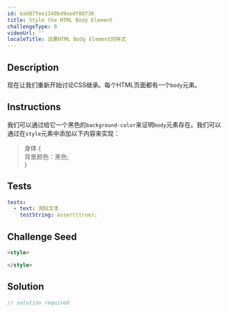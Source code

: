 ```yaml
---
id: bad87fee1348bd9aedf08736
title: Style the HTML Body Element
challengeType: 0
videoUrl: ''
localeTitle: 设置HTML Body Element的样式
---
```


## Description
<section id="description">现在让我们重新开始讨论CSS继承。每个HTML页面都有一个<code>body</code>元素。 </section>

## Instructions
<section id="instructions">我们可以通过给它一个黑色的<code>background-color</code>来证明<code>body</code>元素存在。我们可以通过在<code>style</code>元素中添加以下内容来实现： <blockquote>身体 { <br>背景颜色：黑色; <br> } </blockquote></section>

## Tests
<section id='tests'>

```yml
tests:
  - text: 測試文本
    testString: assert(true);

```

</section>

## Challenge Seed
<section id='challengeSeed'>

<div id='html-seed'>

```html
<style>

</style>

```

</div>



</section>

## Solution
<section id='solution'>

```js
// solution required
```
</section>
